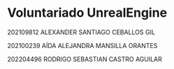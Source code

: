 # Voluntariado UnrealEngine

202109812	 ALEXANDER SANTIAGO CEBALLOS GIL 

202100239	 AÍDA ALEJANDRA MANSILLA ORANTES 

202204496	 RODRIGO SEBASTIAN CASTRO AGUILAR 

